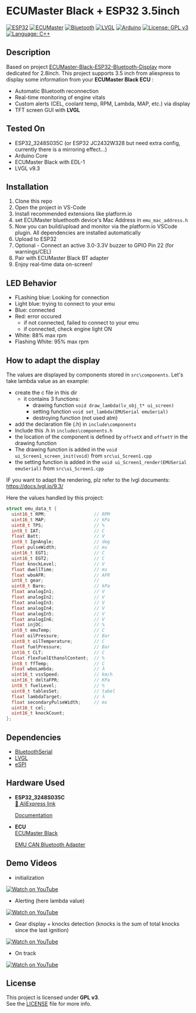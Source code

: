 # ECUMaster Black + ESP32 3.5inch

[![ESP32](https://img.shields.io/badge/board-ESP32-blue.svg)](https://www.espressif.com/en/products/socs/esp32)
[![ECUMaster](https://img.shields.io/badge/device-ECUMaster-black.svg)](https://www.ecumaster.com)
[![Bluetooth](https://img.shields.io/badge/communication-Bluetooth-brightgreen.svg)](https://en.wikipedia.org/wiki/Bluetooth)
[![LVGL](https://img.shields.io/badge/UI-LVGL-purple.svg)](https://lvgl.io/)
[![Arduino](https://img.shields.io/badge/framework-Arduino-blue.svg)](https://www.arduino.cc)
[![License: GPL v3](https://img.shields.io/badge/license-GPLv3-blue.svg)](https://www.gnu.org/licenses/gpl-3.0.en.html)
[![Language: C++](https://img.shields.io/badge/language-C++-orange.svg)](https://isocpp.org)

## Description

Based on project [ECUMaster-Black-ESP32-Bluetooth-Display](https://github.com/danuecumaster/ECUMaster-Black-ESP32-Bluetooth-Display) more dedicated for 2.8inch.
This project supports 3.5 inch from aliexpress to display some information from your **ECUMaster Black ECU** :

- Automatic Bluetooth reconnection
- Real-time monitoring of engine vitals
- Custom alerts (CEL, coolant temp, RPM, Lambda, MAP, etc.) via display
- TFT screen GUI with **LVGL**

## Tested On

- ESP32_3248S035C (or ESP32 JC2432W328  but need extra config, currently there is a mirroring effect...)
- Arduino Core
- ECUMaster Black with EDL-1
- LVGL v9.3

## Installation

1. Clone this repo
2. Open the project in VS-Code
3. Install recommended extensions like platform.io
4. set ECUMaster bluethooth device's Mac Address in `emu_mac_address.h`
5. Now you can build/upload and monitor via the platform.io VSCode plugin. All dependencies are installed automatically
6. Upload to ESP32
7. Optional - Connect an active 3.0-3.3V buzzer to GPIO Pin 22 (for warnings/CEL)
8. Pair with ECUMaster Black BT adapter
9. Enjoy real-time data on-screen!

## LED Behavior

- FLashing blue: Looking for connection
- Light blue: trying to connect to your emu
- Blue: connected
- Red:  error occured
  - if not connected, failed to connect to your emu
  - if connected, check engine light ON
- White: 88% max rpm
- Flashing White: 95% max rpm


## How to adapt the display

The values are displayed by components stored in `src\components`. 
Let's take lambda value as an example:
- create the c file in this dir
  - it contains 3 functions:
    - drawing function  `void draw_lambda(lv_obj_t* ui_screen)`
    - setting function `void set_lambda(EMUSerial emuSerial)`
    - destroying function (not used atm)
- add the declaration file (.h) in `include\components` 
- Include this .h in `includes\components.h`
- the location of the component is defined by `offsetX` and `offsetY` in the drawing function
- The drawing function is added in the `void ui_Screen1_screen_init(void)` from `src\ui_Screen1.cpp`
- the setting function is added in the `void ui_Screen1_render(EMUSerial emuSerial)` from `src\ui_Screen1.cpp`

IF you want to adapt the rendering, plz refer to the lvgl documents: https://docs.lvgl.io/9.3/

Here the values handled by this project:
```c
struct emu_data_t {
  uint16_t RPM;                  // RPM
  uint16_t MAP;                  // kPa
  uint8_t TPS;                   // %
  int8_t IAT;                    // C
  float Batt;                    // V
  int8_t IgnAngle;               // deg
  float pulseWidth;              // ms
  uint16_t EGT1;                 // C
  uint16_t EGT2;                 // C
  float knockLevel;              // V
  float dwellTime;               // ms
  float wboAFR;                  // AFR
  int8_t gear;                   //
  uint8_t Baro;                  // kPa
  float analogIn1;               // V
  float analogIn2;               // V
  float analogIn3;               // V
  float analogIn4;               // V
  float analogIn5;               // V
  float analogIn6;               // V
  float injDC;                   // %
  int8_t emuTemp;                // C
  float oilPressure;             // Bar
  uint8_t oilTemperature;        // C
  float fuelPressure;            // Bar
  int16_t CLT;                   // C
  float flexFuelEthanolContent;  // %
  int8_t ffTemp;                 // C
  float wboLambda;               // λ
  uint16_t vssSpeed;             // km/h
  uint16_t deltaFPR;             // KPa
  int8_t fuelLevel;              // %
  uint8_t tablesSet;             // tabel
  float lambdaTarget;            // λ
  float secondaryPulseWidth;     // ms
  uint16_t cel;
  uint16_t knockCount;
};
```


## Dependencies

- [BluetoothSerial](https://github.com/espressif/arduino-esp32/tree/master/libraries/BluetoothSerial)
- [LVGL](https://lvgl.io)
- [eSPI](https://github.com/Bodmer/TFT_eSPI)

## Hardware Used

- **ESP32_3248S035C**  
  [🛒 AliExpress link](https://www.aliexpress.com/w/wholesale-ESP32_3248S035C.html)
  
  [Documentation](https://drive.google.com/drive/folders/1Sk4sIXgLAqPZ03BzYb0IwUftMXJ9QMLN?usp=sharing)

- **ECU**  
[ECUMaster Black](https://www.ecumaster.com/products/emu-black/)

  [EMU CAN Bluetooth Adapter](https://ecumasterusa.com/products/bluetooth-adapter-for-ecumaster-emu-can-bus)

## Demo Videos
- initialization

[![Watch on YouTube](https://img.youtube.com/vi/OAoq9HcoHR0/0.jpg)](https://youtu.be/OAoq9HcoHR0)

- Alerting (here lambda value)

[![Watch on YouTube](https://img.youtube.com/vi/loQKHL9-78k/0.jpg)](https://youtu.be/loQKHL9-78k)

- Gear display + knocks detection (knocks is the sum of total knocks since the last ignition)

[![Watch on YouTube](https://img.youtube.com/vi/wxS327UacaE/0.jpg)](https://youtu.be/wxS327UacaE)

- On track

[![Watch on YouTube](https://img.youtube.com/vi/xY6AGlObUdg/0.jpg)](https://youtu.be/xY6AGlObUdg)

## License

This project is licensed under **GPL v3**.  
See the [LICENSE](https://www.gnu.org/licenses/gpl-3.0.en.html) file for more info.
